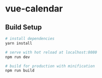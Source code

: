 # vue-calendar

## Build Setup

```bash
# install dependencies
yarn install

# serve with hot reload at localhost:8080
npm run dev

# build for production with minification
npm run build
```
